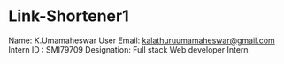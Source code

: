 # Link-Shortener1
Name: K.Umamaheswar
User Email: kalathuruumamaheswar@gmail.com
Intern ID : SMI79709
Designation: Full stack Web developer Intern
